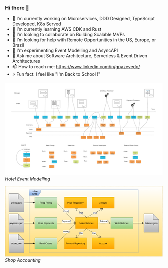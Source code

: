 ### Hi there 👋

- 🔭 I’m currently working on Microservices, DDD Designed, TypeScript Developed, K8s Served
- 🌱 I’m currently learning AWS CDK and Rust
- 👯 I’m looking to collaborate on Building Scalable MVPs
- 🤔 I’m looking for help with Remote Opportunities in the US, Europe, or Brazil
- 🚀 I'm experimenting Event Modelling and AsyncAPI
- 💬 Ask me about Software Architecture, Serverless & Event Driven Architectures
- 📫 How to reach me: https://www.linkedin.com/in/gpazevedo/
- ⚡ Fun fact: I feel like "I'm Back to School !"

![Event Modelling](./blueprint.jpg)
*Hotel Event Modelling*

![ETL Hexagonal](./CoffeeShop_Architecture.png) <br>
*Shop Accounting*
